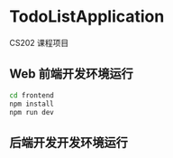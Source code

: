 # TodoListApplication

CS202 课程项目

## Web 前端开发环境运行

```bash
cd frontend
npm install
npm run dev
```

## 后端开发开发环境运行

```bash

```

